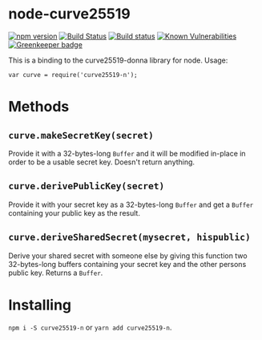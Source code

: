 node-curve25519
===============
[![npm version](https://badge.fury.io/js/curve25519-n.svg)](https://badge.fury.io/js/curve25519-n)
[![Build Status](https://travis-ci.com/volschin/node-curve25519.svg?branch=master)](https://travis-ci.com/volschin/node-curve25519)
[![Build status](https://ci.appveyor.com/api/projects/status/ge3jjijetqp2lf4h?svg=true)](https://ci.appveyor.com/project/volschin/node-curve25519)
[![Known Vulnerabilities](https://snyk.io/test/npm/curve25519-n/badge.svg)](https://snyk.io/test/npm/curve25519-n)
[![Greenkeeper badge](https://badges.greenkeeper.io/volschin/node-curve25519.svg)](https://greenkeeper.io/)

This is a binding to the curve25519-donna library for node. Usage:

    var curve = require('curve25519-n');

Methods
=======

`curve.makeSecretKey(secret)`
-----------------------------
Provide it with a 32-bytes-long `Buffer` and it will be modified in-place in order to be a usable secret key. Doesn't return anything.

`curve.derivePublicKey(secret)`
-------------------------------
Provide it with your secret key as a 32-bytes-long `Buffer` and get a `Buffer` containing your public key as the result.

`curve.deriveSharedSecret(mysecret, hispublic)`
-----------------------------------------------
Derive your shared secret with someone else by giving this function two 32-bytes-long buffers containing your secret key and the other persons public key. Returns a `Buffer`.

Installing
==========
`npm i -S curve25519-n` or `yarn add curve25519-n`.
